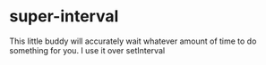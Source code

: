 # super-interval

This little buddy will accurately wait whatever amount of time to do something for you. I use it over setInterval

